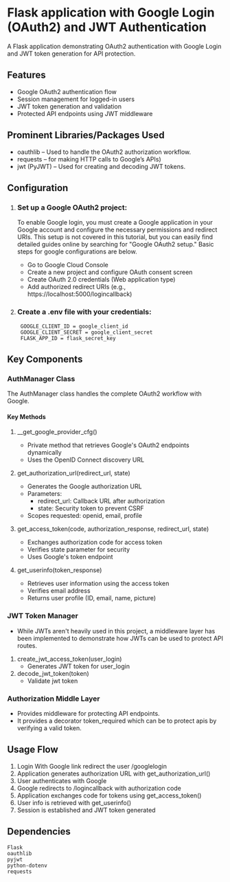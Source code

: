 # Flask application with Google Login (OAuth2) and JWT Authentication 
A Flask application demonstrating OAuth2 authentication with Google Login and JWT token generation for API protection.

## Features

- Google OAuth2 authentication flow
- Session management for logged-in users
- JWT token generation and validation
- Protected API endpoints using JWT middleware

## Prominent Libraries/Packages Used

- oauthlib – Used to handle the OAuth2 authorization workflow.
- requests –  for making HTTP calls to Google’s APIs)
- jwt (PyJWT) – Used for creating and decoding JWT tokens.


## Configuration


1. ### Set up a Google OAuth2 project:
    To enable Google login, you must create a Google application in your Google account and configure the necessary permissions and redirect URIs. This setup is not covered in this tutorial, but you can easily find detailed guides online by searching for "Google OAuth2 setup."
Basic steps for google configurations are below.

   - Go to Google Cloud Console
   - Create a new project and configure OAuth consent screen
   - Create OAuth 2.0 credentials (Web application type)
   - Add authorized redirect URIs (e.g., https://localhost:5000/logincallback)
   
2. ### Create a .env file with your credentials:
        GOOGLE_CLIENT_ID = google_client_id
        GOOGLE_CLIENT_SECRET = google_client_secret
        FLASK_APP_ID = flask_secret_key

## Key Components
### AuthManager Class
The AuthManager class handles the complete OAuth2 workflow with Google.

#### Key Methods

1. __get_google_provider_cfg()
   * Private method that retrieves Google's OAuth2 endpoints dynamically
   * Uses the OpenID Connect discovery URL
   

2. get_authorization_url(redirect_url, state)
   * Generates the Google authorization URL
   * Parameters:
      * redirect_url: Callback URL after authorization
      * state: Security token to prevent CSRF
   * Scopes requested: openid, email, profile

3. get_access_token(code, authorization_response, redirect_url, state)
   * Exchanges authorization code for access token
   * Verifies state parameter for security
   * Uses Google's token endpoint

4. get_userinfo(token_response)
   * Retrieves user information using the access token
   * Verifies email address
   * Returns user profile (ID, email, name, picture)

### JWT Token Manager
* While JWTs aren't heavily used in this project, a middleware layer has been implemented to demonstrate how JWTs can be used to protect API routes.
1. create_jwt_access_token(user_login)
   * Generates JWT token for  user_login
2. decode_jwt_token(token)
   * Validate jwt token
   
### Authorization Middle Layer
* Provides middleware for protecting API endpoints. 
* It provides a decorator token_required which can be to protect apis by verifying a valid token. 

## Usage Flow
1. Login With Google link redirect the user /googlelogin
2. Application generates authorization URL with get_authorization_url()
3. User authenticates with Google
4. Google redirects to /logincallback with authorization code
5. Application exchanges code for tokens using get_access_token()
6. User info is retrieved with get_userinfo()
7. Session is established and JWT token generated

## Dependencies
    Flask
    oauthlib
    pyjwt
    python-dotenv
    requests
